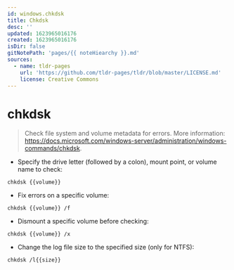 ```yaml
---
id: windows.chkdsk
title: Chkdsk
desc: ''
updated: 1623965016176
created: 1623965016176
isDir: false
gitNotePath: 'pages/{{ noteHiearchy }}.md'
sources:
  - name: tldr-pages
    url: 'https://github.com/tldr-pages/tldr/blob/master/LICENSE.md'
    license: Creative Commons
---
```

# chkdsk

> Check file system and volume metadata for errors.
> More information: <https://docs.microsoft.com/windows-server/administration/windows-commands/chkdsk>.

- Specify the drive letter (followed by a colon), mount point, or volume name to check:

`chkdsk {{volume}}`

- Fix errors on a specific volume:

`chkdsk {{volume}} /f`

- Dismount a specific volume before checking:

`chkdsk {{volume}} /x`

- Change the log file size to the specified size (only for NTFS):

`chkdsk /l{{size}}`

